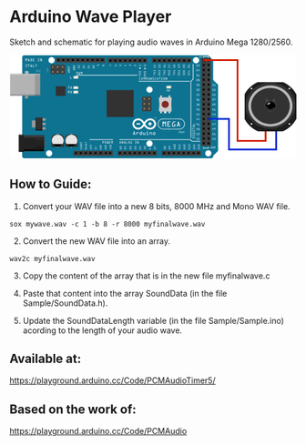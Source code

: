 # Arduino Wave Player

Sketch and schematic for playing audio waves in Arduino Mega 1280/2560.

![alt screenshot](https://raw.githubusercontent.com/lrusso/ArduinoWavePlayer/master/ArduinoWavePlayer.png)


## How to Guide:

1) Convert your WAV file into a new 8 bits, 8000 MHz and Mono WAV file.

```
sox mywave.wav -c 1 -b 8 -r 8000 myfinalwave.wav
```

2) Convert the new WAV file into an array.

```
wav2c myfinalwave.wav
```

3) Copy the content of the array that is in the new file myfinalwave.c

4) Paste that content into the array SoundData (in the file Sample/SoundData.h).

5) Update the SoundDataLength variable (in the file Sample/Sample.ino) acording to the length of your audio wave.

## Available at:

https://playground.arduino.cc/Code/PCMAudioTimer5/

## Based on the work of:

https://playground.arduino.cc/Code/PCMAudio
